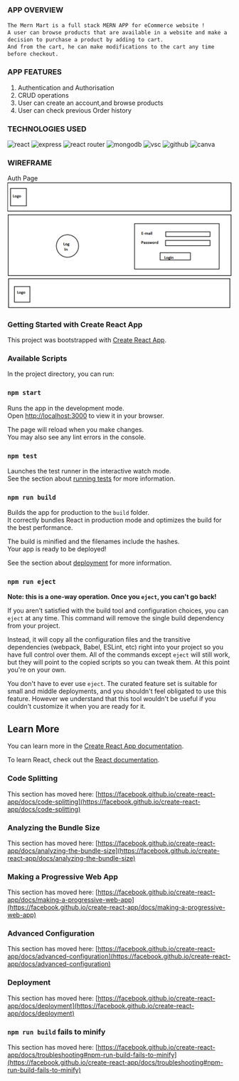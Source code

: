  ### APP OVERVIEW
    
    
    The Mern Mart is a full stack MERN APP for eCommerce website !
    A user can browse products that are available in a website and make a decision to purchase a product by adding to cart.
    And from the cart, he can make modifications to the cart any time before checkout.
    
  ### APP FEATURES 
   
   1. Authentication and Authorisation
   2. CRUD operations
   3. User can create an account,and browse products
   4. User can check previous Order history
  
  ### TECHNOLOGIES USED    
 
   ![react](https://img.shields.io/badge/React-20232A?style=for-the-badge&logo=react&logoColor=61DAFB)
   ![express](https://img.shields.io/badge/Express.js-000000?style=for-the-badge&logo=express&logoColor=white)
    ![react router](https://img.shields.io/badge/React_Router-CA4245?style=for-the-badge&logo=react-router&logoColor=white)
    ![mongodb](https://img.shields.io/badge/MongoDB-4EA94B?style=for-the-badge&logo=mongodb&logoColor=white)
     ![vsc](https://img.shields.io/badge/Visual_Studio_Code-0078D4?style=for-the-badge&logo=visual%20studio%20code&logoColor=white)
    ![github](https://img.shields.io/badge/GitHub-100000?style=for-the-badge&logo=github&logoColor=white)
    ![canva](https://img.shields.io/badge/Canva-%2300C4CC.svg?&style=for-the-badge&logo=Canva&logoColor=white) 

### WIREFRAME

Auth Page
![authpage wireframe](/public/wireframe1.png)
 
 






### Getting Started with Create React App

This project was bootstrapped with [Create React App](https://github.com/facebook/create-react-app).

### Available Scripts

In the project directory, you can run:

### `npm start`

Runs the app in the development mode.\
Open [http://localhost:3000](http://localhost:3000) to view it in your browser.

The page will reload when you make changes.\
You may also see any lint errors in the console.

### `npm test`

Launches the test runner in the interactive watch mode.\
See the section about [running tests](https://facebook.github.io/create-react-app/docs/running-tests) for more information.

### `npm run build`

Builds the app for production to the `build` folder.\
It correctly bundles React in production mode and optimizes the build for the best performance.

The build is minified and the filenames include the hashes.\
Your app is ready to be deployed!

See the section about [deployment](https://facebook.github.io/create-react-app/docs/deployment) for more information.

### `npm run eject`

**Note: this is a one-way operation. Once you `eject`, you can't go back!**

If you aren't satisfied with the build tool and configuration choices, you can `eject` at any time. This command will remove the single build dependency from your project.

Instead, it will copy all the configuration files and the transitive dependencies (webpack, Babel, ESLint, etc) right into your project so you have full control over them. All of the commands except `eject` will still work, but they will point to the copied scripts so you can tweak them. At this point you're on your own.

You don't have to ever use `eject`. The curated feature set is suitable for small and middle deployments, and you shouldn't feel obligated to use this feature. However we understand that this tool wouldn't be useful if you couldn't customize it when you are ready for it.

## Learn More

You can learn more in the [Create React App documentation](https://facebook.github.io/create-react-app/docs/getting-started).

To learn React, check out the [React documentation](https://reactjs.org/).

### Code Splitting

This section has moved here: [https://facebook.github.io/create-react-app/docs/code-splitting](https://facebook.github.io/create-react-app/docs/code-splitting)

### Analyzing the Bundle Size

This section has moved here: [https://facebook.github.io/create-react-app/docs/analyzing-the-bundle-size](https://facebook.github.io/create-react-app/docs/analyzing-the-bundle-size)

### Making a Progressive Web App

This section has moved here: [https://facebook.github.io/create-react-app/docs/making-a-progressive-web-app](https://facebook.github.io/create-react-app/docs/making-a-progressive-web-app)

### Advanced Configuration

This section has moved here: [https://facebook.github.io/create-react-app/docs/advanced-configuration](https://facebook.github.io/create-react-app/docs/advanced-configuration)

### Deployment

This section has moved here: [https://facebook.github.io/create-react-app/docs/deployment](https://facebook.github.io/create-react-app/docs/deployment)

### `npm run build` fails to minify

This section has moved here: [https://facebook.github.io/create-react-app/docs/troubleshooting#npm-run-build-fails-to-minify](https://facebook.github.io/create-react-app/docs/troubleshooting#npm-run-build-fails-to-minify)
